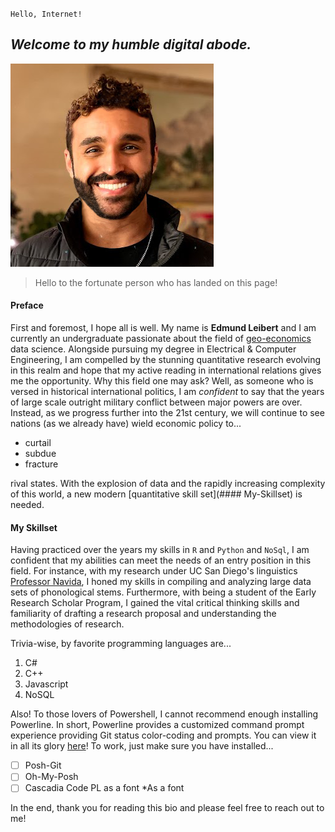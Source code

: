 `Hello, Internet!`
## *Welcome to my humble digital abode.*

![Image of Me](me-edited.png)

> Hello to the fortunate person who has landed on this page!

#### Preface
First and foremost, I hope all is well. My name is **Edmund Leibert** and I am currently an undergraduate passionate about the field of [geo-economics](https://www.atlanticcouncil.org/programs/geoeconomics-center/) data science. Alongside pursuing my degree in Electrical & Computer Engineering, I am compelled by the stunning quantitative research evolving in this realm and hope that my active reading in international relations gives me the opportunity. Why this field one may ask? Well, as someone who is versed in historical international politics, I am *confident* to say that the years of large scale outright military conflict between major powers are over. Instead, as we progress further into the 21st century, we will continue to see nations (as we already have) wield economic policy to...
- curtail
- subdue
- fracture

rival states. With the explosion of data and the rapidly increasing complexity of this world, a new modern [quantitative skill set](#### My-Skillset) is needed.

#### My Skillset
Having practiced over the years my skills in `R` and `Python` and `NoSql`, I am confident that my abilities can meet the needs of an entry position in this field. For instance, with my research under UC San Diego's linguistics [Professor Navida](https://cseweb.ucsd.edu/~npolikarpova/), I honed my skills in compiling and analyzing large data sets of phonological stems. Furthermore, with being a student of the Early Research Scholar Program, I gained the vital critical thinking skills and familiarity of drafting a research proposal and understanding the methodologies of research. 

Trivia-wise, by favorite programming languages are...
1. C#
2. C++
3. Javascript
4. NoSQL

Also! To those lovers of Powershell, I cannot recommend enough installing Powerline. In short, Powerline provides a customized command prompt experience providing Git status color-coding and prompts. You can view it in all its glory [here](screenshots/terminal-img-2.png)! To work, just make sure you have installed...
- [ ] Posh-Git
- [ ] Oh-My-Posh
- [ ] Cascadia Code PL as a font *As a font

In the end, thank you for reading this bio and please feel free to reach out to me!
